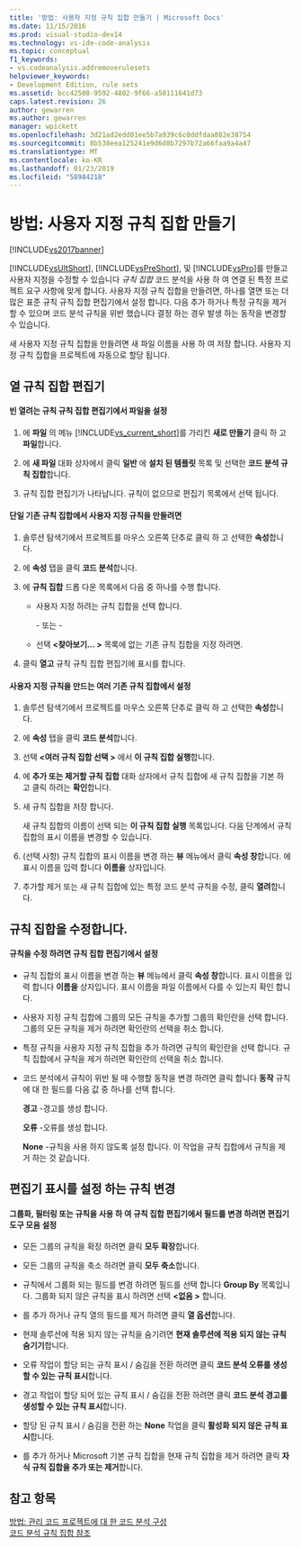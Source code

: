 ```yaml
---
title: '방법: 사용자 지정 규칙 집합 만들기 | Microsoft Docs'
ms.date: 11/15/2016
ms.prod: visual-studio-dev14
ms.technology: vs-ide-code-analysis
ms.topic: conceptual
f1_keywords:
- vs.codeanalysis.addremoverulesets
helpviewer_keywords:
- Development Edition, rule sets
ms.assetid: bcc42508-9592-4802-9f66-a50111641d73
caps.latest.revision: 26
author: gewarren
ms.author: gewarren
manager: wpickett
ms.openlocfilehash: 3d21ad2edd01ee5b7a939c6c0ddfdaa882e38754
ms.sourcegitcommit: 8b538eea125241e9d6d8b7297b72a66faa9a4a47
ms.translationtype: MT
ms.contentlocale: ko-KR
ms.lasthandoff: 01/23/2019
ms.locfileid: "58984218"
---
```

# <a name="how-to-create-a-custom-rule-set"></a>방법: 사용자 지정 규칙 집합 만들기
[!INCLUDE[vs2017banner](../includes/vs2017banner.md)]

[!INCLUDE[vsUltShort](../includes/vsultshort-md.md)], [!INCLUDE[vsPreShort](../includes/vspreshort-md.md)], 및 [!INCLUDE[vsPro](../includes/vspro-md.md)]를 만들고 사용자 지정을 수정할 수 있습니다 *규칙 집합* 코드 분석을 사용 하 여 연결 된 특정 프로젝트 요구 사항에 맞게 합니다. 사용자 지정 규칙 집합을 만들려면, 하나를 열면 또는 더 많은 표준 규칙 규칙 집합 편집기에서 설정 합니다. 다음 추가 하거나 특정 규칙을 제거할 수 있으며 코드 분석 규칙을 위반 했습니다 결정 하는 경우 발생 하는 동작을 변경할 수 있습니다.  
  
 새 사용자 지정 규칙 집합을 만들려면 새 파일 이름을 사용 하 여 저장 합니다. 사용자 지정 규칙 집합을 프로젝트에 자동으로 할당 됩니다.  
  
## <a name="opening-the-rule-set-editor"></a>열 규칙 집합 편집기  
  
#### <a name="to-open-an-empty-rule-set-file-in-the-rule-set-editor"></a>빈 열려는 규칙 규칙 집합 편집기에서 파일을 설정  
  
1.  에 **파일** 의 메뉴 [!INCLUDE[vs_current_short](../includes/vs-current-short-md.md)]를 가리킨 **새로 만들기** 클릭 하 고 **파일**합니다.  
  
2.  에 **새 파일** 대화 상자에서 클릭 **일반** 에 **설치 된 템플릿** 목록 및 선택한 **코드 분석 규칙 집합**합니다.  
  
3.  규칙 집합 편집기가 나타납니다. 규칙이 없으므로 편집기 목록에서 선택 됩니다.  
  
#### <a name="to-create-a-custom-rule-from-a-single-existing-rule-set"></a>단일 기존 규칙 집합에서 사용자 지정 규칙을 만들려면  
  
1. 솔루션 탐색기에서 프로젝트를 마우스 오른쪽 단추로 클릭 하 고 선택한 **속성**합니다.  
  
2. 에 **속성** 탭을 클릭 **코드 분석**합니다.  
  
3. 에 **규칙 집합** 드롭 다운 목록에서 다음 중 하나를 수행 합니다.  
  
   - 사용자 지정 하려는 규칙 집합을 선택 합니다.  
  
     \- 또는 -  
  
   - 선택  **\<찾아보기... >** 목록에 없는 기존 규칙 집합을 지정 하려면.  
  
4. 클릭 **열고** 규칙 규칙 집합 편집기에 표시를 합니다.  
  
#### <a name="to-create-a-custom-rule-set-from-multiple-existing-rule-sets"></a>사용자 지정 규칙을 만드는 여러 기존 규칙 집합에서 설정  
  
1.  솔루션 탐색기에서 프로젝트를 마우스 오른쪽 단추로 클릭 하 고 선택한 **속성**합니다.  
  
2.  에 **속성** 탭을 클릭 **코드 분석**합니다.  
  
3.  선택  **\<여러 규칙 집합 선택 >** 에서 **이 규칙 집합 실행**합니다.  
  
4.  에 **추가 또는 제거할 규칙 집합** 대화 상자에서 규칙 집합에 새 규칙 집합을 기본 하 고 클릭 하려는 **확인**합니다.  
  
5.  새 규칙 집합을 저장 합니다.  
  
     새 규칙 집합의 이름이 선택 되는 **이 규칙 집합 실행** 목록입니다. 다음 단계에서 규칙 집합의 표시 이름을 변경할 수 있습니다.  
  
6.  (선택 사항) 규칙 집합의 표시 이름을 변경 하는 **뷰** 메뉴에서 클릭 **속성 창**합니다. 에 표시 이름을 입력 합니다 **이름을** 상자입니다.  
  
7.  추가할 제거 또는 새 규칙 집합에 있는 특정 코드 분석 규칙을 수정, 클릭 **열려**합니다.  
  
## <a name="modifying-a-rule-set"></a>규칙 집합을 수정합니다.  
  
#### <a name="to-modify-a-rule-set-in-the-rule-set-editor"></a>규칙을 수정 하려면 규칙 집합 편집기에서 설정  
  
-   규칙 집합의 표시 이름을 변경 하는 **뷰** 메뉴에서 클릭 **속성 창**합니다. 표시 이름을 입력 합니다 **이름을** 상자입니다. 표시 이름을 파일 이름에서 다를 수 있는지 확인 합니다.  
  
-   사용자 지정 규칙 집합에 그룹의 모든 규칙을 추가할 그룹의 확인란을 선택 합니다. 그룹의 모든 규칙을 제거 하려면 확인란의 선택을 취소 합니다.  
  
-   특정 규칙을 사용자 지정 규칙 집합을 추가 하려면 규칙의 확인란을 선택 합니다. 규칙 집합에서 규칙을 제거 하려면 확인란의 선택을 취소 합니다.  
  
-   코드 분석에서 규칙이 위반 될 때 수행할 동작을 변경 하려면 클릭 합니다 **동작** 규칙에 대 한 필드를 다음 값 중 하나를 선택 합니다.  
  
     **경고** -경고를 생성 합니다.  
  
     **오류** -오류를 생성 합니다.  
  
     **None** -규칙을 사용 하지 않도록 설정 합니다. 이 작업을 규칙 집합에서 규칙을 제거 하는 것 같습니다.  
  
## <a name="changing-the-rule-set-editor-display"></a>편집기 표시를 설정 하는 규칙 변경  
  
#### <a name="to-group-filter-or-change-the-fields-in-the-rule-set-editor-by-using-the-rule-set-editor-toolbar"></a>그룹화, 필터링 또는 규칙을 사용 하 여 규칙 집합 편집기에서 필드를 변경 하려면 편집기 도구 모음 설정  
  
-   모든 그룹의 규칙을 확장 하려면 클릭 **모두 확장**합니다.  
  
-   모든 그룹의 규칙을 축소 하려면 클릭 **모두 축소**합니다.  
  
-   규칙에서 그룹화 되는 필드를 변경 하려면 필드를 선택 합니다 **Group By** 목록입니다. 그룹화 되지 않은 규칙을 표시 하려면 선택  **\<없음 >** 합니다.  
  
-   를 추가 하거나 규칙 열의 필드를 제거 하려면 클릭 **열 옵션**합니다.  
  
-   현재 솔루션에 적용 되지 않는 규칙을 숨기려면 **현재 솔루션에 적용 되지 않는 규칙 숨기기**합니다.  
  
-   오류 작업이 할당 되는 규칙 표시 / 숨김을 전환 하려면 클릭 **코드 분석 오류를 생성할 수 있는 규칙 표시**합니다.  
  
-   경고 작업이 할당 되어 있는 규칙 표시 / 숨김을 전환 하려면 클릭 **코드 분석 경고를 생성할 수 있는 규칙 표시**합니다.  
  
-   할당 된 규칙 표시 / 숨김을 전환 하는 **None** 작업을 클릭 **활성화 되지 않은 규칙 표시**합니다.  
  
-   를 추가 하거나 Microsoft 기본 규칙 집합을 현재 규칙 집합을 제거 하려면 클릭 **자식 규칙 집합을 추가 또는 제거**합니다.  
  
## <a name="see-also"></a>참고 항목  
 [방법: 관리 코드 프로젝트에 대 한 코드 분석 구성](../code-quality/how-to-configure-code-analysis-for-a-managed-code-project.md)   
 [코드 분석 규칙 집합 참조](../code-quality/code-analysis-rule-set-reference.md)
